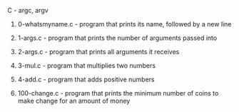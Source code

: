 C - argc, argv

1. 0-whatsmyname.c - program that prints its name, followed by a new line

2. 1-args.c - program that prints the number of arguments passed into 

3. 2-args.c - program that prints all arguments it receives

4. 3-mul.c - program that multiplies two numbers

5. 4-add.c - program that adds positive numbers

6. 100-change.c - program that prints the minimum number of coins to make change for an amount of money
